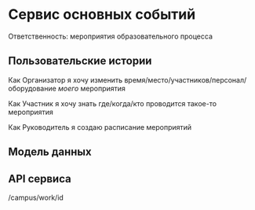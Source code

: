 # Сервис основных событий

Ответственность: мероприятия образовательного процесса

## Пользовательские истории

Как Организатор я хочу изменить время/место/участников/персонал/оборудование _моего_ мероприятия

Как Участник я хочу знать где/когда/кто проводится такое-то мероприятия

Как Руководитель я создаю расписание мероприятий

## Модель данных

## API сервиса

/campus/work/id 

